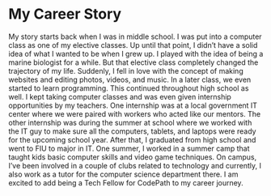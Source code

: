 # My Career Story
My story starts back when I was in middle school. I was put into a computer class as one of my elective classes. Up until that point, I didn’t have a solid idea of what I wanted to be when I grew up. I played with the idea of being a marine biologist for a while. But that elective class completely changed the trajectory of my life. Suddenly, I fell in love with the concept of making websites and editing photos, videos, and music. In a later class, we even started to learn programming. This continued throughout high school as well. I kept taking computer classes and was even given internship opportunities by my teachers. One internship was at a local government IT center where we were paired with workers who acted like our mentors. The other internship was during the summer at school where we worked with the IT guy to make sure all the computers, tablets, and laptops were ready for the upcoming school year. After that, I graduated from high school and went to FIU to major in IT. One summer, I worked in a summer camp that taught kids basic computer skills and video game techniques. On campus, I’ve been involved in a couple of clubs related to technology and currently, I also work as a tutor for the computer science department there. I am excited to add being a Tech Fellow for CodePath to my career journey.
